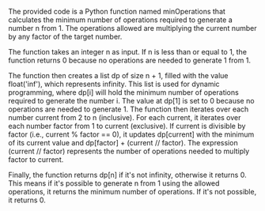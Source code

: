 The provided code is a Python function named minOperations that calculates the minimum number of operations required to generate a number n from 1. The operations allowed are multiplying the current number by any factor of the target number.

The function takes an integer n as input. If n is less than or equal to 1, the function returns 0 because no operations are needed to generate 1 from 1.

The function then creates a list dp of size n + 1, filled with the value float('inf'), which represents infinity. This list is used for dynamic programming, where dp[i] will hold the minimum number of operations required to generate the number i. The value at dp[1] is set to 0 because no operations are needed to generate 1.
The function then iterates over each number current from 2 to n (inclusive). For each current, it iterates over each number factor from 1 to current (exclusive). If current is divisible by factor (i.e., current % factor == 0), it updates dp[current] with the minimum of its current value and dp[factor] + (current // factor). The expression (current // factor) represents the number of operations needed to multiply factor to current.

Finally, the function returns dp[n] if it's not infinity, otherwise it returns 0. This means if it's possible to generate n from 1 using the allowed operations, it returns the minimum number of operations. If it's not possible, it returns 0.